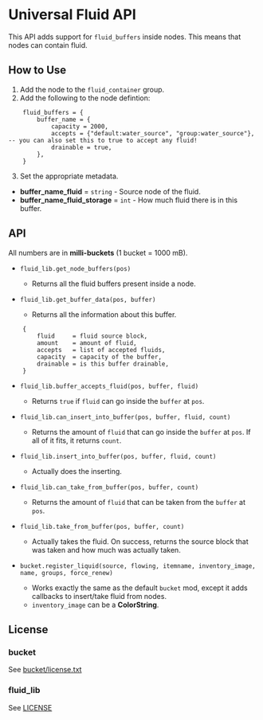 # Universal Fluid API
This API adds support for `fluid_buffers` inside nodes. This means that nodes can contain fluid.

## How to Use
1. Add the node to the `fluid_container` group.
2. Add the following to the node defintion:
```
    fluid_buffers = {
        buffer_name = {
            capacity = 2000,
            accepts = {"default:water_source", "group:water_source"}, -- you can also set this to true to accept any fluid!
            drainable = true,
        },
    }
```
3. Set the appropriate metadata.

* **buffer_name_fluid** = `string` 		- Source node of the fluid.
* **buffer_name_fluid_storage** = `int` 	- How much fluid there is in this buffer.

## API
All numbers are in **milli-buckets** (1 bucket = 1000 mB).

* `fluid_lib.get_node_buffers(pos)`
	* Returns all the fluid buffers present inside a node.

* `fluid_lib.get_buffer_data(pos, buffer)`
	* Returns all the information about this buffer.
```
    {
        fluid     = fluid source block,
        amount    = amount of fluid,
        accepts   = list of accepted fluids,
        capacity  = capacity of the buffer,
        drainable = is this buffer drainable,
    }
```

* `fluid_lib.buffer_accepts_fluid(pos, buffer, fluid)`
	* Returns `true` if `fluid` can go inside the `buffer` at `pos`.

* `fluid_lib.can_insert_into_buffer(pos, buffer, fluid, count)`
	* Returns the amount of `fluid` that can go inside the `buffer` at `pos`. If all of it fits, it returns `count`.

* `fluid_lib.insert_into_buffer(pos, buffer, fluid, count)`
	* Actually does the inserting.

* `fluid_lib.can_take_from_buffer(pos, buffer, count)`
	* Returns the amount of `fluid` that can be taken from the `buffer` at `pos`.

* `fluid_lib.take_from_buffer(pos, buffer, count)`
	* Actually takes the fluid. On success, returns the source block that was taken and how much was actually taken.

* `bucket.register_liquid(source, flowing, itemname, inventory_image, name, groups, force_renew)`
	* Works exactly the same as the default `bucket` mod, except it adds callbacks to insert/take fluid from nodes.
	* `inventory_image` can be a **ColorString**.

## License
### bucket
See [bucket/license.txt](bucket/license.txt)
### fluid_lib
See [LICENSE](LICENSE)
